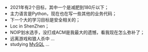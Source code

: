 - 2021年有2个目标，其中一个是减肥到180斤以下；
- 主力语言是Python，现在也在写一些其他的业务代码；
- 下一个大的学习目标是安全相关的；
- Loc in ShenZhen；
- NOIP划水选手，没打成ACM是我最大的遗憾，看我现在怎么弥补了；
- 远离游戏和狼人杀中 ...
- studying [MySQL](https://github.com/gou7ma7/blogs#14-db) ...
<!---
gou7ma7/gou7ma7 is a ✨ special ✨ repository because its `README.md` (this file) appears on your GitHub profile.
You can click the Preview link to take a look at your changes.
--->
